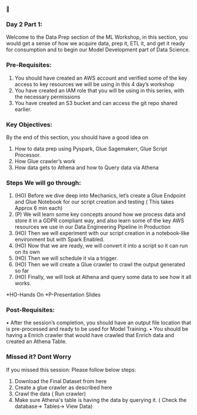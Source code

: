 :calendar: 
### Day 2 Part 1:

Welcome to the Data Prep section of the ML Workshop, in this section, you would get a sense of how we acquire data, prep it, ETL it, and get it ready for consumption and to begin our Model Development part of Data Science.

### Pre-Requisites:
1.	You should have created an AWS account and verified some of the key access to key resources we will be using in this 4 day’s workshop
2.	You have created an IAM role that you will be using in this series, with the necessary permissions
3.	You have created an S3 bucket and can access the git repo shared earlier.

### Key Objectives:
By the end of this section, you should have a good idea on 
1.	How to data prep using Pyspark, Glue Sagemakerr, Glue Script Processor.
2.	How Glue crawler’s work
3.	How data gets to Athena and how to Query data via Athena

### Steps We will go through:
1.	(HO) Before we dive deep into Mechanics, let’s create a Glue Endpoint and Glue Notebook for our script creation and testing ( This takes Approx 6 min each)
2.	(P) We will learn some key concepts around how we process data and store it in a GDPR compliant way, and also learn some of the key AWS resources we use in our Data Engineering Pipeline in Production
3.	(HO) Then we will experiment with our script creation in a notebook-like environment but with Spark Enabled.
4.	(HO) Now that we are ready, we will convert it into a script so it can run on its own
5.	(HO) Then we will schedule it via a trigger.
6.	(HO) Then we will create a Glue crawler to crawl the output generated so far
7.	(HO) Finally, we will look at Athena and query some data to see how it all works.

*HO-Hands On
*P-Presentation Slides

### Post-Requisites:
•	After the session’s completion, you should have an output file location that is pre-processed and ready to be used for Model Training.
•	You should be having a Enrich crawler that would have crawled that Enrich data and created an Athena Table.


### Missed it? Dont Worry 
If you missed this session:
Please follow below steps:
1. Download the Final Dataset from here
2. Create a glue crawler as described here
3. Crawl the data ( Run crawler)
4. Make sure Athena's table is having the data by querying it. ( Check the database-> Tables-> View Data)


